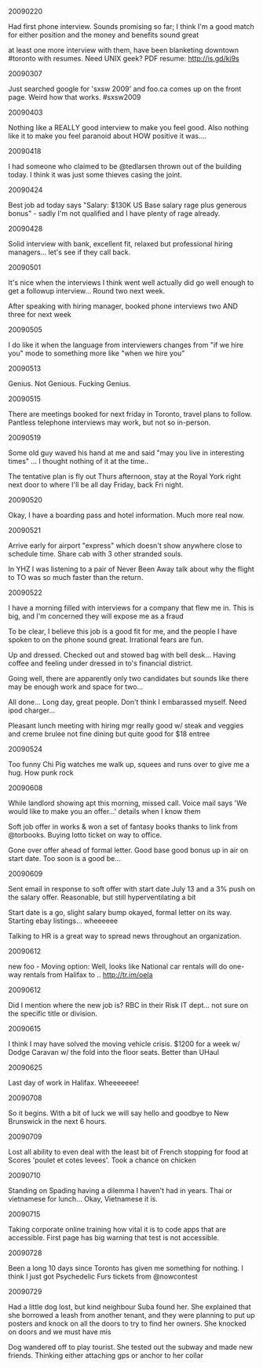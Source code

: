20090220

Had first phone interview. Sounds promising so far; I think I'm a good match for either position and the money and benefits sound great

at least one more interview with them, have been blanketing downtown #toronto with resumes. Need UNIX geek? PDF resume: http://is.gd/ki9s

20090307

Just searched google for 'sxsw 2009' and foo.ca comes up on the front page. Weird how that works. #sxsw2009

20090403

Nothing like a REALLY good interview to make you feel good. Also nothing like it to make you feel paranoid about HOW positive it was....

20090418

I had someone who claimed to be @tedlarsen thrown out of the building today. I think it was just some thieves casing the joint.

20090424

Best job ad today says "Salary: $130K US Base salary rage plus generous bonus" - sadly I'm not qualified and I have plenty of rage already.

20090428

Solid interview with bank, excellent fit, relaxed but professional hiring managers... let's see if they call back.

20090501 

It's nice when the interviews I think went well actually did go well enough to get a followup interview... Round two next week.

After speaking with hiring manager, booked phone  interviews two AND three for next week

20090505 

I do like it when the language from interviewers changes from "if we hire you" mode to something more like "when we hire you"

20090513

Genius. Not Genious. Fucking Genius.

20090515

There are meetings booked for next friday in Toronto, travel plans to follow. Pantless telephone interviews may work, but not so in-person.

20090519

Some old guy waved his hand at me and said "may you live in interesting times" ... I thought nothing of it at the time..

The tentative plan is fly out Thurs afternoon, stay at the Royal York right next door to where I'll be all day Friday, back Fri night.

20090520

Okay, I have a boarding pass and hotel information. Much more real now.

20090521

Arrive early for airport "express" which doesn't show anywhere close to schedule time. Share cab with 3 other stranded souls.

In YHZ I was listening to a pair of Never Been Away talk about why the flight to TO was so much faster than the return.

20090522

I have a morning filled with interviews for a company that flew me in. This is big, and I'm concerned they will expose me as a fraud

To be clear, I believe this job is a good fit for me, and the people I have spoken to on the phone sound great. Irrational fears are fun.

Up and dressed. Checked out and stowed bag with bell desk... Having coffee and feeling under dressed in to's financial district.

Going well, there are apparently only two candidates but sounds like there may be enough work and space for two...

All done... Long day, great people. Don't think I embarassed myself. Need ipod charger...

Pleasant lunch meeting with hiring mgr really good w/ steak and veggies and creme brulee not fine dining but quite good for $18 entree

20090524

Too funny Chi Pig watches me walk up, squees and runs over to give me a hug. How punk rock

20090608

While landlord showing apt this morning, missed call. Voice mail says 'We would like to make you an offer...' details when I know them

Soft job offer in works & won a set of fantasy books thanks to link from @torbooks. Buying lotto ticket on way to office.

Gone over offer ahead of formal letter. Good base good bonus up in air on start date. Too soon is a good be...

20090609 

Sent email in response to soft offer with start date July 13 and a 3% push on the salary offer. Reasonable, but still hyperventilating a bit

Start date is a go, slight salary bump okayed, formal letter on its way. Starting ebay listings... wheeeeee

Talking to HR is a great way to spread news throughout an organization.

20090612

new foo - Moving option: Well, looks like National car rentals will do one-way rentals from Halifax to .. http://tr.im/oela

20090612

Did I mention where the new job is? RBC in their Risk IT dept... not sure on the specific title or division.

20090615

I think I may have solved the moving vehicle crisis. $1200 for a week w/ Dodge Caravan w/ the fold into the floor seats. Better than UHaul

20090625

Last day of work in Halifax. Wheeeeeee!

20090708

So it begins. With a bit of luck we will say hello and goodbye to New Brunswick in the next 6 hours.

20090709

Lost all ability to even deal with the least bit of French stopping for food at Scores 'poulet et cotes levees'. Took a chance on chicken

20090710

Standing on Spading having a dilemma I haven't had in years. Thai or vietnamese for lunch... Okay, Vietnamese it is.

20090715

Taking corporate online training how vital it is to code apps that are accessible. First page has big warning that test is not accessible.

20090728

Been a long 10 days since Toronto has given me something for nothing. I think I just got Psychedelic Furs tickets from @nowcontest

20090729

Had a little dog lost, but kind neighbour Suba found her. She explained that she borrowed a leash from another tenant, and they were planning to put up posters and knock on all the doors to try to find her owners. She knocked on doors and we must have mis

Dog wandered off to play tourist. She tested out the subway and made new friends. Thinking either attaching gps or anchor to her collar



